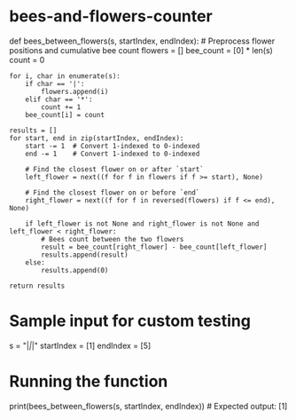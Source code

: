 # bees-and-flowers-counter

def bees_between_flowers(s, startIndex, endIndex):
    # Preprocess flower positions and cumulative bee count
    flowers = []
    bee_count = [0] * len(s)
    count = 0
    
    for i, char in enumerate(s):
        if char == '|':
            flowers.append(i)
        elif char == '*':
            count += 1
        bee_count[i] = count
    
    results = []
    for start, end in zip(startIndex, endIndex):
        start -= 1  # Convert 1-indexed to 0-indexed
        end -= 1    # Convert 1-indexed to 0-indexed
        
        # Find the closest flower on or after `start`
        left_flower = next((f for f in flowers if f >= start), None)
        
        # Find the closest flower on or before `end`
        right_flower = next((f for f in reversed(flowers) if f <= end), None)
        
        if left_flower is not None and right_flower is not None and left_flower < right_flower:
            # Bees count between the two flowers
            result = bee_count[right_flower] - bee_count[left_flower]
            results.append(result)
        else:
            results.append(0)
    
    return results

# Sample input for custom testing
s = "|*|*|"
startIndex = [1]
endIndex = [5]

# Running the function
print(bees_between_flowers(s, startIndex, endIndex))  # Expected output: [1]
